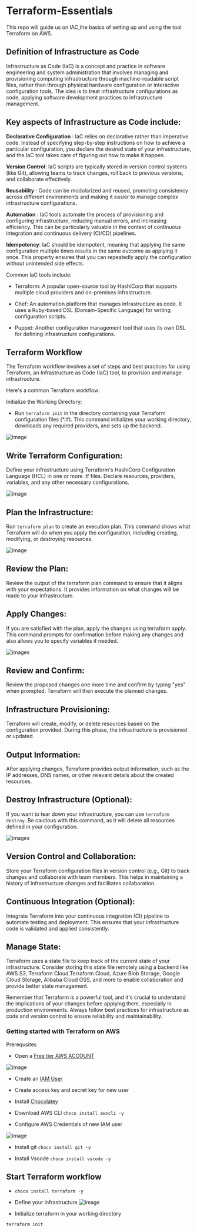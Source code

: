 # Terraform-Essentials

This repo will guide us on IAC,the basics of setting up and using the tool Terraform on AWS.

## Definition of Infrastructure as Code

Infrastructure as Code (IaC) is a concept and practice in software engineering and system administration that involves managing and provisioning computing infrastructure through machine-readable script files, rather than through physical hardware configuration or interactive configuration tools. The idea is to treat infrastructure configurations as code, applying software development practices to infrastructure management.

## Key aspects of Infrastructure as Code include:

**Declarative Configuration** : IaC relies on declarative rather than imperative code. Instead of specifying step-by-step instructions on how to achieve a particular configuration, you declare the desired state of your infrastructure, and the IaC tool takes care of figuring out how to make it happen.

**Version Control**: IaC scripts are typically stored in version control systems (like Git), allowing teams to track changes, roll back to previous versions, and collaborate effectively.

**Reusability** : Code can be modularized and reused, promoting consistency across different environments and making it easier to manage complex infrastructure configurations.

**Automation** : IaC tools automate the process of provisioning and configuring infrastructure, reducing manual errors, and increasing efficiency. This can be particularly valuable in the context of continuous integration and continuous delivery (CI/CD) pipelines.

**Idempotency**: IaC should be idempotent, meaning that applying the same configuration multiple times results in the same outcome as applying it once. This property ensures that you can repeatedly apply the configuration without unintended side effects.

Common IaC tools include:

- Terraform: A popular open-source tool by HashiCorp that supports multiple cloud providers and on-premises infrastructure.

- Chef: An automation platform that manages infrastructure as code. It uses a Ruby-based DSL (Domain-Specific Language) for writing configuration scripts.

- Puppet: Another configuration management tool that uses its own DSL for defining infrastructure configurations.

## Terraform Workflow

The Terraform workflow involves a set of steps and best practices for using Terraform, an Infrastructure as Code (IaC) tool, to provision and manage infrastructure. 

Here's a common Terraform workflow:

Initialize the Working Directory:

- Run `terraform init` in the directory containing your Terraform configuration files (*.tf). This command initializes your working directory, downloads any required providers, and sets up the backend.

![image](./images/terra-init.png)

## Write Terraform Configuration:

Define your infrastructure using Terraform's HashiCorp Configuration Language (HCL) in one or more .tf files. Declare resources, providers, variables, and any other necessary configurations.

![image](./images/simple-config.png)


## Plan the Infrastructure:

Run `terraform plan` to create an execution plan. This command shows what Terraform will do when you apply the configuration, including creating, modifying, or destroying resources.

![image](./images/terraform-plan.png)


## Review the Plan:

Review the output of the terraform plan command to ensure that it aligns with your expectations. It provides information on what changes will be made to your infrastructure.

## Apply Changes:

If you are satisfied with the plan, apply the changes using terraform apply. This command prompts for confirmation before making any changes and also allows you to specify variables if needed.

![images](./images/terra-apply.png)

## Review and Confirm:

Review the proposed changes one more time and confirm by typing "yes" when prompted. Terraform will then execute the planned changes.

## Infrastructure Provisioning:

Terraform will create, modify, or delete resources based on the configuration provided. During this phase, the infrastructure is provisioned or updated.


## Output Information:

After applying changes, Terraform provides output information, such as the IP addresses, DNS names, or other relevant details about the created resources.

## Destroy Infrastructure (Optional):

If you want to tear down your infrastructure, you can use `terraform destroy`. Be cautious with this command, as it will delete all resources defined in your configuration.

![images](./images/terra-destroy.png)

## Version Control and Collaboration:

Store your Terraform configuration files in version control (e.g., Git) to track changes and collaborate with team members. This helps in maintaining a history of infrastructure changes and facilitates collaboration.

## Continuous Integration (Optional):

Integrate Terraform into your continuous integration (CI) pipeline to automate testing and deployment. This ensures that your infrastructure code is validated and applied consistently.

## Manage State:
Terraform uses a state file to keep track of the current state of your infrastructure. Consider storing this state file remotely using a backend like AWS S3, Terraform Cloud,Terraform Cloud, Azure Blob Storage, Google Cloud Storage, Alibaba Cloud OSS, and more to enable collaboration and provide better state management.

Remember that Terraform is a powerful tool, and it's crucial to understand the implications of your changes before applying them, especially in production environments. Always follow best practices for infrastructure as code and version control to ensure reliability and maintainability.


### Getting started with Terraform on AWS

Prerequsites
- Open a [Free tier AWS ACCOUNT](https://www.googleadservices.com/pagead/aclk?sa=L&ai=DChcSEwjorIqu_dmDAxXxmVAGHSFcB2YYABAAGgJkZw&ase=2&gclid=Cj0KCQiAhomtBhDgARIsABcaYyl9wf0dkLCAam2iX7iJFvV7OsIi20nDYpaKn0XqirYv1bIBOUngalIaAqkwEALw_wcB&ohost=www.google.com&cid=CAESVeD2B-fYZPRIL2hoqWUN7cE_0oIcLFL_hW7QY0Oa3yxTP4H6Sdwv4ljgs0mU1JtCT6n3fqWTkTx5q1AuyERV3fmCTIeAc5TxqrPVo51-uWGGpNSv4r8&sig=AOD64_05Ze_Vp61vfvWSpBes3G5E0tarOA&q&nis=4&adurl&ved=2ahUKEwiO-4Su_dmDAxV0U0EAHbG7DOYQ0Qx6BAgNEAE)

![image](./images/create-freetier.png)

- Create an [IAM User](https://docs.aws.amazon.com/IAM/latest/UserGuide/id_users_create.html)
 - Create access key and secret key for new user 

- Install [Chocolatey](https://chocolatey.org/install)

- Download AWS CLI
 `choco install awscli -y`

- Configure AWS Credentials of new IAM user

![image](./images/aws-configure.png)

- Install git
`choco install git -y`

- Install Vscode
`choco install vscode -y`


## Start Terraform workflow

- `choco install terraform -y`

- Define your infrastructure
![image](./images/simple-config.png)

- Initialize terraform in your working directory

`terraform init`





